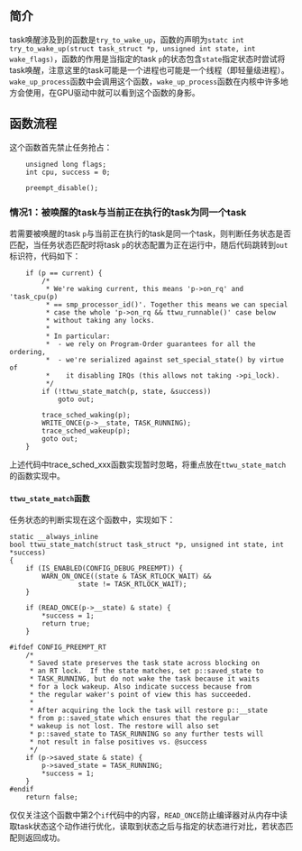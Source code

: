 ## 简介

task唤醒涉及到的函数是`try_to_wake_up`，函数的声明为`statc int try_to_wake_up(struct task_struct *p, unsigned int state, int wake_flags)`，函数的作用是当指定的task `p`的状态包含`state`指定状态时尝试将task唤醒，注意这里的task可能是一个进程也可能是一个线程（即轻量级进程）。`wake_up_process`函数中会调用这个函数，`wake_up_process`函数在内核中许多地方会使用，在GPU驱动中就可以看到这个函数的身影。

## 函数流程

这个函数首先禁止任务抢占：

```
    unsigned long flags;
    int cpu, success = 0;

    preempt_disable();
```

### 情况1：被唤醒的task与当前正在执行的task为同一个task

若需要被唤醒的task `p`与当前正在执行的task是同一个task，则判断任务状态是否匹配，当任务状态匹配时将task `p`的状态配置为正在运行中，随后代码跳转到`out`标识符，代码如下：

```
    if (p == current) {
        /*
         * We're waking current, this means 'p->on_rq' and 'task_cpu(p)
         * == smp_processor_id()'. Together this means we can special
         * case the whole 'p->on_rq && ttwu_runnable()' case below
         * without taking any locks.
         *
         * In particular:
         *  - we rely on Program-Order guarantees for all the ordering,
         *  - we're serialized against set_special_state() by virtue of
         *    it disabling IRQs (this allows not taking ->pi_lock).
         */
        if (!ttwu_state_match(p, state, &success))
            goto out;

        trace_sched_waking(p);
        WRITE_ONCE(p->__state, TASK_RUNNING);
        trace_sched_wakeup(p);
        goto out;
    }
```

上述代码中trace_sched_xxx函数实现暂时忽略，将重点放在`ttwu_state_match`的函数实现中。

#### `ttwu_state_match`函数

任务状态的判断实现在这个函数中，实现如下：

```
static __always_inline
bool ttwu_state_match(struct task_struct *p, unsigned int state, int *success)
{
    if (IS_ENABLED(CONFIG_DEBUG_PREEMPT)) {
        WARN_ON_ONCE((state & TASK_RTLOCK_WAIT) &&
                 state != TASK_RTLOCK_WAIT);
    }

    if (READ_ONCE(p->__state) & state) {
        *success = 1;
        return true;
    }

#ifdef CONFIG_PREEMPT_RT
    /*
     * Saved state preserves the task state across blocking on
     * an RT lock.  If the state matches, set p::saved_state to
     * TASK_RUNNING, but do not wake the task because it waits
     * for a lock wakeup. Also indicate success because from
     * the regular waker's point of view this has succeeded.
     *
     * After acquiring the lock the task will restore p::__state
     * from p::saved_state which ensures that the regular
     * wakeup is not lost. The restore will also set
     * p::saved_state to TASK_RUNNING so any further tests will
     * not result in false positives vs. @success
     */
    if (p->saved_state & state) {
        p->saved_state = TASK_RUNNING;
        *success = 1;
    }
#endif
    return false;
```

 仅仅关注这个函数中第2个`if`代码中的内容，`READ_ONCE`防止编译器对从内存中读取task状态这个动作进行优化，读取到状态之后与指定的状态进行对比，若状态匹配则返回成功。

